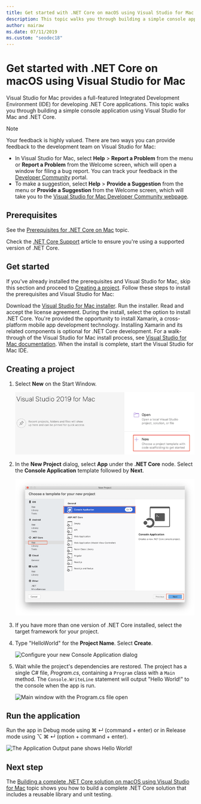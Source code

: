 ```yaml
---
title: Get started with .NET Core on macOS using Visual Studio for Mac
description: This topic walks you through building a simple console application using Visual Studio for Mac and .NET Core.
author: mairaw
ms.date: 07/11/2019
ms.custom: "seodec18"
---
```

# Get started with .NET Core on macOS using Visual Studio for Mac

Visual Studio for Mac provides a full-featured Integrated Development Environment (IDE) for developing .NET Core applications. This topic walks you through building a simple console application using Visual Studio for Mac and .NET Core.

> [!NOTE]
> Your feedback is highly valued. There are two ways you can provide feedback to the development team on Visual Studio for Mac:
>
> * In Visual Studio for Mac, select **Help** > **Report a Problem** from the menu or **Report a Problem** from the Welcome screen, which will open a window for filing a bug report. You can track your feedback in the [Developer Community](https://developercommunity.visualstudio.com/spaces/8/index.html) portal.
> * To make a suggestion, select **Help** > **Provide a Suggestion** from the menu or **Provide a Suggestion** from the Welcome screen, which will take you to the [Visual Studio for Mac Developer Community webpage](https://developercommunity.visualstudio.com/content/idea/post.html?space=41).

## Prerequisites

See the [Prerequisites for .NET Core on Mac](../macos-prerequisites.md) topic.

Check the [.NET Core Support](/visualstudio/mac/net-core-support) article to ensure you're using a supported version of .NET Core.

## Get started

If you've already installed the prerequisites and Visual Studio for Mac, skip this section and proceed to [Creating a project](#creating-a-project). Follow these steps to install the prerequisites and Visual Studio for Mac:

Download the [Visual Studio for Mac installer](https://visualstudio.microsoft.com/vs/mac/?utm_medium=microsoft&utm_source=docs.microsoft.com&utm_campaign=inline+link). Run the installer. Read and accept the license agreement. During the install, select the option to install .NET Core. You're provided the opportunity to install Xamarin, a cross-platform mobile app development technology. Installing Xamarin and its related components is optional for .NET Core development. For a walk-through of the Visual Studio for Mac install process, see [Visual Studio for Mac documentation](/visualstudio/mac/). When the install is complete, start the Visual Studio for Mac IDE.

## Creating a project

1. Select **New** on the Start Window.

   ![New button on the Visual Studio for Mac Start screen](./media/using-on-mac-vs/visual-studio-mac-new-project.png)

1. In the **New Project** dialog, select **App** under the **.NET Core** node. Select the **Console Application** template followed by **Next**.

   ![New project templates list](./media/using-on-mac-vs/visual-studio-mac-new-dialog.png)

1. If you have more than one version of .NET Core installed, select the target framework for your project.

1. Type "HelloWorld" for the **Project Name**. Select **Create**.

   ![Configure your new Console Application dialog](./media/using-on-mac-vs/visual-studio-mac-new-options.png)

1. Wait while the project's dependencies are restored. The project has a single C# file, *Program.cs*, containing a `Program` class with a `Main` method. The `Console.WriteLine` statement will output "Hello World!" to the console when the app is run.

   ![Main window with the Program.cs file open](./media/using-on-mac-vs/visual-studio-mac-editor.png)

## Run the application

Run the app in Debug mode using ⌘ ↵ (command + enter) or in Release mode using ⌥ ⌘ ↵ (option + command + enter).

![The Application Output pane shows Hello World!](./media/using-on-mac-vs/visual-studio-mac-output.png)

## Next step

The [Building a complete .NET Core solution on macOS using Visual Studio for Mac](using-on-mac-vs-full-solution.md) topic shows you how to build a complete .NET Core solution that includes a reusable library and unit testing.
